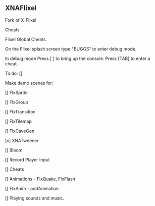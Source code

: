 XNAFlixel
---------

Fork of X-Flixel

Cheats

Flixel Global Cheats.

On the Flixel splash screen type "BUGGS" to enter debug mode.

In debug mode
Press [`]   to bring up the console.
Press [TAB] to enter a cheat.


To do:
[] 

Make demo scenes for:

[] FlxSprite

[] FlxGroup

[] FlxTransition

[] FlxTilemap

[] FlxCaveGen

[x] XNATweener

[] Bloom

[] Record Player Input

[] Cheats

[] Animations - FlxQuake, FlxFlash

[] FlxAnim - addAnimation

[] Playing sounds and music.

